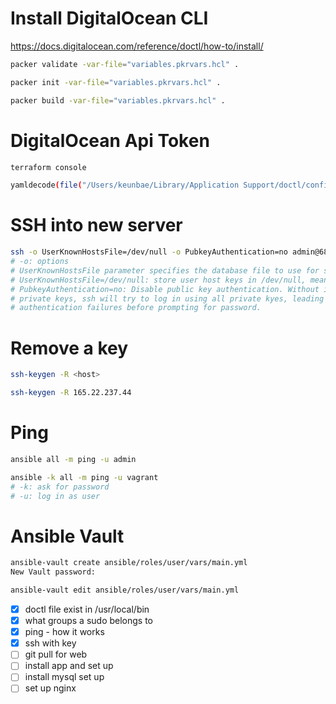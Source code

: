 # Install DigitalOcean CLI

https://docs.digitalocean.com/reference/doctl/how-to/install/

```sh
packer validate -var-file="variables.pkrvars.hcl" .

packer init -var-file="variables.pkrvars.hcl" .

packer build -var-file="variables.pkrvars.hcl" .
```

# DigitalOcean Api Token

```sh
terraform console

yamldecode(file("/Users/keunbae/Library/Application Support/doctl/config.yaml"))["access-token"]
```

# SSH into new server

```sh
ssh -o UserKnownHostsFile=/dev/null -o PubkeyAuthentication=no admin@68.183.207.241
# -o: options
# UserKnownHostsFile parameter specifies the database file to use for storing the user host keys (default is ~/.ssh/known_hosts)
# UserKnownHostsFile=/dev/null: store user host keys in /dev/null, meaning discard it.
# PubkeyAuthentication=no: Disable public key authentication. Without it, if there are many
# private keys, ssh will try to log in using all private kyes, leading to many
# authentication failures before prompting for password.
```

# Remove a key

```sh
ssh-keygen -R <host>

ssh-keygen -R 165.22.237.44
```

# Ping

```sh
ansible all -m ping -u admin

ansible -k all -m ping -u vagrant
# -k: ask for password
# -u: log in as user
```

# Ansible Vault

```sh
ansible-vault create ansible/roles/user/vars/main.yml
New Vault password:

ansible-vault edit ansible/roles/user/vars/main.yml
```

- [x] doctl file exist in /usr/local/bin
- [x] what groups a sudo belongs to
- [x] ping - how it works
- [x] ssh with key
- [ ] git pull for web
- [ ] install app and set up
- [ ] install mysql set up
- [ ] set up nginx
